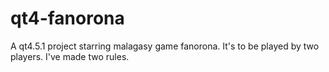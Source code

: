 # qt4-fanorona
A qt4.5.1 project starring malagasy game fanorona. It's to be played by two players. I've made two rules.
